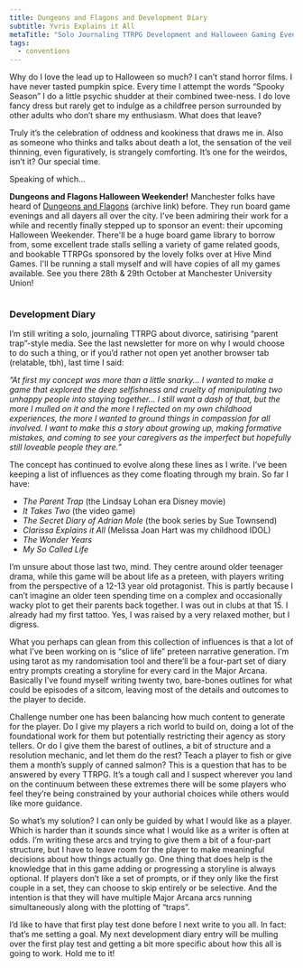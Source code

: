 ```yaml
---
title: Dungeons and Flagons and Development Diary
subtitle: Yvris Explains it All
metaTitle: "Solo Journaling TTRPG Development and Halloween Gaming Events"
tags:
  - conventions
---
```


<p>
    Why do I love the lead up to Halloween so much? I can’t stand horror films. I have never tasted pumpkin spice. Every time I attempt the words “Spooky Season” I do a little psychic shudder at their combined twee-ness. I do love fancy dress but rarely get to indulge as a childfree person surrounded by other adults who don’t share my enthusiasm. What does that leave?
</p><p>
    Truly it’s the celebration of oddness and kookiness that draws me in. Also as someone who thinks and talks about death a lot, the sensation of the veil thinning, even figuratively, is strangely comforting. It’s one for the weirdos, isn’t it? Our special time.
</p><p>
    Speaking of which…
</p><p>
    <b>Dungeons and Flagons Halloween Weekender!</b> Manchester folks have heard of <a href="https://web.archive.org/web/20220214193948/https://dungeonsandflagons.co.uk/all-dayer" target="_blank">Dungeons and Flagons</a> (archive link) before. They run board game evenings and all dayers all over the city. I've been admiring their work for a while and recently finally stepped up to sponsor an event: their upcoming Halloween Weekender. There'll be a huge board game library to borrow from, some excellent trade stalls selling a variety of game related goods, and bookable TTRPGs sponsored by the lovely folks over at Hive Mind Games. I'll be running a stall myself and will have copies of all my games available. See you there 28th & 29th October at Manchester University Union!
</p>
<a href="https://web.archive.org/web/20220214193948/https://dungeonsandflagons.co.uk/all-dayer" target="_blank"><img src="/assets/images/newsletter/dungeons_flagons_halloween.png" alt=""></a>
<h3>Development Diary</h3>
<p>
    I’m still writing a solo, journaling TTRPG about divorce, satirising “parent trap”-style media. See the last newsletter for more on why I would choose to do such a thing, or if you’d rather not open yet another browser tab (relatable, tbh), last time I said:
</p><p>
    <i>”At first my concept was more than a little snarky... I wanted to make a game that explored the deep selfishness and cruelty of manipulating two unhappy people into staying together… I still want a dash of that, but the more I mulled on it and the more I reflected on my own childhood experiences, the more I wanted to ground things in compassion for all involved. I want to make this a story about growing up, making formative mistakes, and coming to see your caregivers as the imperfect but hopefully still loveable people they are.”</i>
</p><p>
    The concept has continued to evolve along these lines as I write. I’ve been keeping a list of influences as they come floating through my brain. So far I have:
</p>
<ul>
    <li><i>The Parent Trap</i> (the Lindsay Lohan era Disney movie)</li>
    <li><i>It Takes Two</i> (the video game)</li>
    <li><i>The Secret Diary of Adrian Mole</i> (the book series by Sue Townsend)</li>
    <li><i>Clarissa Explains it All</i> (Melissa Joan Hart was my childhood IDOL)</li>
    <li><i>The Wonder Years</i></li>
    <li><i>My So Called Life</i></li>
</ul>
<p>
    I’m unsure about those last two, mind. They centre around older teenager drama, while this game will be about life as a preteen, with players writing from the perspective of a 12-13 year old protagonist. This is partly because I can’t imagine an older teen spending time on a complex and occasionally wacky plot to get their parents back together. I was out in clubs at that 15. I already had my first tattoo. Yes, I was raised by a very relaxed mother, but I digress.
</p><p>
    What you perhaps can glean from this collection of influences is that a lot of what I’ve been working on is “slice of life” preteen narrative generation. I’m using tarot as my randomisation tool and there’ll be a four-part set of diary entry prompts creating a storyline for every card in the Major Arcana. Basically I’ve found myself writing twenty two, bare-bones outlines for what could be episodes of a sitcom, leaving most of the details and outcomes to the player to decide.
</p><p>
    Challenge number one has been balancing how much content to generate for the player. Do I give my players a rich world to build on, doing a lot of the foundational work for them but potentially restricting their agency as story tellers. Or do I give them the barest of outlines, a bit of structure and a resolution mechanic, and let them do the rest? Teach a player to fish or give them a month’s supply of canned salmon? This is a question that has to be answered by every TTRPG. It’s a tough call and I suspect wherever you land on the continuum between these extremes there will be some players who feel they’re being constrained by your authorial choices while others would like more guidance.
</p><p>
    So what’s my solution? I can only be guided by what I would like as a player. Which is harder than it sounds since what I would like as a writer is often at odds. I’m writing these arcs and trying to give them a bit of a four-part structure, but I have to leave room for the player to make meaningful decisions about how things actually go. One thing that does help is the knowledge that in this game adding or progressing a storyline is always optional. If players don’t like a set of prompts, or if they only like the first couple in a set, they can choose to skip entirely or be selective. And the intention is that they will have multiple Major Arcana arcs running simultaneously along with the plotting of “traps”.
</p><p>
    I’d like to have that first play test done before I next write to you all. In fact: that’s me setting a goal. My next development diary entry will be mulling over the first play test and getting a bit more specific about how this all is going to work. Hold me to it!
</p>
